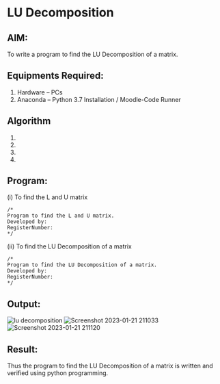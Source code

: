# LU Decomposition 

## AIM:
To write a program to find the LU Decomposition of a matrix.

## Equipments Required:
1. Hardware – PCs
2. Anaconda – Python 3.7 Installation / Moodle-Code Runner

## Algorithm
1. 
2. 
3. 
4. 

## Program:
(i) To find the L and U matrix
```
/*
Program to find the L and U matrix.
Developed by: 
RegisterNumber: 
*/
```
(ii) To find the LU Decomposition of a matrix
```
/*
Program to find the LU Decomposition of a matrix.
Developed by: 
RegisterNumber: 
*/
```

## Output:
![lu decomposition]()
![Screenshot 2023-01-21 211033](https://user-images.githubusercontent.com/121166075/213874640-0475f9a9-94bf-48f3-b7b5-2ad72c8e4e46.png)
![Screenshot 2023-01-21 211120](https://user-images.githubusercontent.com/121166075/213874655-305519fd-40dc-4094-abe8-6567678a2fd2.png)


## Result:
Thus the program to find the LU Decomposition of a matrix is written and verified using python programming.

